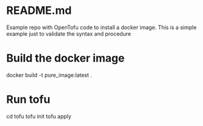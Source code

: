 # README.md

Example repo with OpenTofu code to install a docker image. 
This is a simple example just to validate the syntax and procedure

# Build the docker image

docker build -t pure_image:latest .

# Run tofu

cd tofu
tofu init
tofu apply
